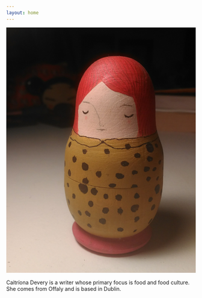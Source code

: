 ```yaml
---
layout: home
---
```


![Pint Caitríona](image/russian_doll.jpg "Caitríona Devery")

Caitríona Devery is a writer whose primary focus is food and food culture. She comes from Offaly and is based in Dublin. 
